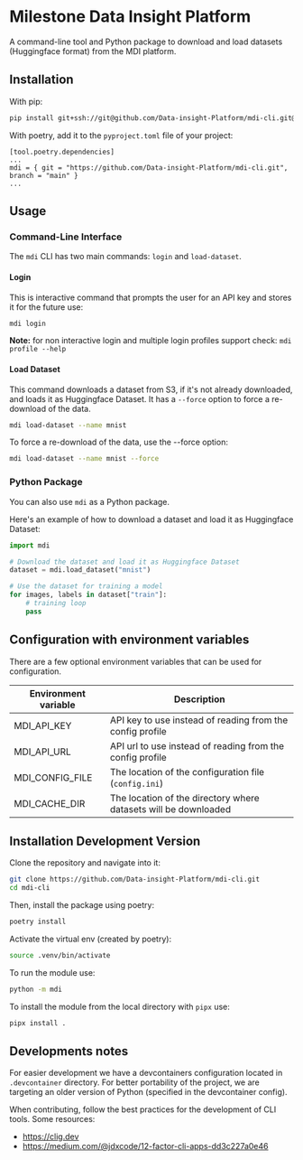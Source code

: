 # Milestone Data Insight Platform

A command-line tool and Python package to download and load datasets (Huggingface format) from the MDI platform.

## Installation

With pip:

```bash
pip install git+ssh://git@github.com/Data-insight-Platform/mdi-cli.git@main
```

With poetry, add it to the `pyproject.toml` file of your project:

```
[tool.poetry.dependencies]
...
mdi = { git = "https://github.com/Data-insight-Platform/mdi-cli.git", branch = "main" }
...
```

## Usage
### Command-Line Interface

The `mdi` CLI has two main commands: `login` and `load-dataset`.

#### Login

This is interactive command that prompts the user for an API key and stores it for the future use:

```bash
mdi login
```

**Note:** for non interactive login and multiple login profiles support check: ```mdi profile --help```

#### Load Dataset

This command downloads a dataset from S3, if it's not already downloaded, and loads it as Huggingface Dataset. It has a `--force` option to force a re-download of the data.

```bash
mdi load-dataset --name mnist
```

To force a re-download of the data, use the --force option:

```bash
mdi load-dataset --name mnist --force
```

### Python Package

You can also use `mdi` as a Python package.

Here's an example of how to download a dataset and load it as Huggingface Dataset:

```python
import mdi

# Download the dataset and load it as Huggingface Dataset
dataset = mdi.load_dataset("mnist")

# Use the dataset for training a model
for images, labels in dataset["train"]:
    # training loop
    pass
```

## Configuration with environment variables

There are a few optional environment variables that can be used for configuration.

| Environment variable | Description                                                     |
| -------------------- | --------------------------------------------------------------- |
| MDI_API_KEY          | API key to use instead of reading from the config profile       |
| MDI_API_URL          | API url to use instead of reading from the config profile       |
| MDI_CONFIG_FILE      | The location of the configuration file (`config.ini`)           |
| MDI_CACHE_DIR        | The location of the directory where datasets will be downloaded |


## Installation Development Version

Clone the repository and navigate into it:

```bash
git clone https://github.com/Data-insight-Platform/mdi-cli.git
cd mdi-cli
```

Then, install the package using poetry:

```bash
poetry install
```

Activate the virtual env (created by poetry):
```bash
source .venv/bin/activate
```

To run the module use:
```bash
python -m mdi
```

To install the module from the local directory with `pipx` use:
```bash
pipx install .
```


## Developments notes

For easier development we have a devcontainers configuration located in `.devcontainer` directory. For better portability of the project, we are targeting an older version of Python (specified in the devcontainer config).

When contributing, follow the best practices for the development of CLI tools. Some resources:
- https://clig.dev
- https://medium.com/@jdxcode/12-factor-cli-apps-dd3c227a0e46

